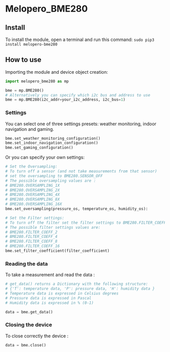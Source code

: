 # Melopero_BME280
## Install 

To install the module, open a terminal and run this command:
```sudo pip3 install melopero-bme280```
## How to use

Importing the module and device object creation:

```python
import melopero_bme280 as mp

bme = mp.BME280()
# Alternatively you can specify which i2c bus and address to use
bme = mp.BME280(i2c_addr=your_i2c_address, i2c_bus=1)
```

### Settings
You can select one of three settings presets: weather monitoring, indoor navigation and gaming.

```python
bme.set_weather_monitoring_configuration()
bme.set_indoor_navigation_configuration()
bme.set_gaming_configuration()
```
Or you can specify your own settings:
```python
# Set the Oversampling:
# To turn off a sensor (and not take measurements from that sensor) 
# set the oversampling to BME280.SENSOR_OFF 
# The possible oversampling values are :
# BME280.OVERSAMPLING_1X
# BME280.OVERSAMPLING_2X
# BME280.OVERSAMPLING_4X
# BME280.OVERSAMPLING_8X
# BME280.OVERSAMPLING_16X
bme.set_oversampling(pressure_os, temperature_os, humidity_os):

# Set the Filter settings:
# To turn off the filter set the filter settings to BME280.FILTER_COEFF_OFF
# The possible filter settings values are:
# BME280.FILTER_COEFF_2
# BME280.FILTER_COEFF_4
# BME280.FILTER_COEFF_8
# BME280.FILTER_COEFF_16
bme.set_filter_coefficient(filter_coefficient)
```

### Reading the data

To take a measurement and read the data :

```python
# get_data() returns a Dictionary with the following structure:
# {'T': temperature data, 'P': pressure data, 'H': humidity data }
# Temperature data is expressed in Celsius degrees
# Pressure data is expressed in Pascal
# Humidity data is expressed in % (0-1)

data = bme.get_data()
```

### Closing the device
To close correctly the device :
```python
data = bme.close()
```